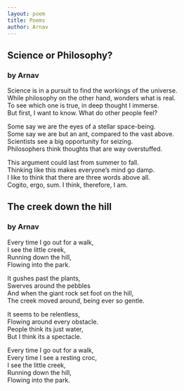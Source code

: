 ```yaml
---
layout: poem
title: Poems
author: Arnav
---
```


## Science or Philosophy?
### by Arnav

Science is in a pursuit to find the workings of the universe.<br>
While philosophy on the other hand, wonders what is real.<br>
To see which one is true, in deep thought I immerse.<br>
But first, I want to know. What do other people feel?

Some say we are the eyes of a stellar space-being.<br>
Some say we are but an ant, compared to the vast above.<br>
Scientists see a big opportunity for seizing.<br>
Philosophers think thoughts that are way overstuffed.

This argument could last from summer to fall.<br>
Thinking like this makes everyone’s mind go damp.<br>
I like to think that there are three words above all.<br>
Cogito, ergo, sum. I think, therefore, I am.

## The creek down the hill
### by Arnav

Every time I go out for a walk,<br>
I see the little creek,<br>
Running down the hill,<br>
Flowing into the park.

It gushes past the plants,<br>
Swerves around the pebbles<br>
And when the giant rock set foot on the hill,<br>
The creek moved around, being ever so gentle.

It seems to be relentless,<br>
Flowing around every obstacle.<br>
People think its just water,<br>
But I think its a spectacle.

Every time I go out for a walk,<br>
Every time I see a resting croc,<br>
I see the little creek,<br>
Running down the hill,<br>
Flowing into the park.